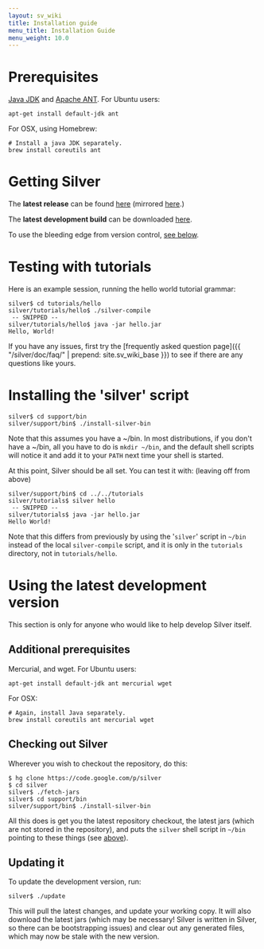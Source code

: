 ```yaml
---
layout: sv_wiki
title: Installation guide
menu_title: Installation Guide
menu_weight: 10.0
---
```


# Prerequisites

[Java JDK](http://www.oracle.com/technetwork/java/javase/downloads/index.html) and [Apache ANT](http://ant.apache.org/bindownload.cgi). For Ubuntu users:

```
apt-get install default-jdk ant
```

For OSX, using Homebrew:

```
# Install a java JDK separately.
brew install coreutils ant
```

# Getting Silver

The **latest release** can be found [here](http://melt.cs.umn.edu/silver/downloads.html) (mirrored [here](http://code.google.com/p/silver/downloads/list).)

The **latest development build** can be downloaded [here](http://melt.cs.umn.edu/downloads/silver-dev/silver-latest.tar.gz).

To use the bleeding edge from version control, [see below](InstallGuide#Using_the_latest_development_version.md).

# Testing with tutorials

Here is an example session, running the hello world tutorial grammar:

```
silver$ cd tutorials/hello
silver/tutorials/hello$ ./silver-compile
 -- SNIPPED --
silver/tutorials/hello$ java -jar hello.jar
Hello, World!
```

If you have any issues, first try the [frequently asked question page]({{ "/silver/doc/faq/" | prepend: site.sv_wiki_base }}) to see if there are any questions like yours.

# Installing the 'silver' script

```
silver$ cd support/bin
silver/support/bin$ ./install-silver-bin
```

Note that this assumes you have a ~/bin. In most distributions, if you don't have a ~/bin, all you have to do is `mkdir ~/bin`, and the default shell scripts will notice it and add it to your `PATH` next time your shell is started.

At this point, Silver should be all set. You can test it with: (leaving off from above)

```
silver/support/bin$ cd ../../tutorials
silver/tutorials$ silver hello
 -- SNIPPED --
silver/tutorials$ java -jar hello.jar
Hello World!
```

Note that this differs from previously by using the '`silver`' script in `~/bin` instead of the local `silver-compile` script, and it is only in the `tutorials` directory, not in `tutorials/hello`.

# Using the latest development version

This section is only for anyone who would like to help develop Silver itself.

## Additional prerequisites

Mercurial, and wget. For Ubuntu users:

```
apt-get install default-jdk ant mercurial wget
```

For OSX:

```
# Again, install Java separately.
brew install coreutils ant mercurial wget
```

## Checking out Silver

Wherever you wish to checkout the repository, do this:

```
$ hg clone https://code.google.com/p/silver
$ cd silver
silver$ ./fetch-jars
silver$ cd support/bin
silver/support/bin$ ./install-silver-bin
```

All this does is get you the latest repository checkout, the latest jars (which are not stored in the repository), and puts the `silver` shell script in `~/bin` pointing to these things (see [above](InstallGuide#Installing_the_%27silver%27_script.md)).

## Updating it

To update the development version, run:

```
silver$ ./update
```

This will pull the latest changes, and update your working copy. It will also download the latest jars (which may be necessary! Silver is written in Silver, so there can be bootstrapping issues) and clear out any generated files, which may now be stale with the new version.
